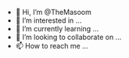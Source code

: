 - 👋 Hi, I’m @TheMasoom
- 👀 I’m interested in ...
- 🌱 I’m currently learning ...
- 💞️ I’m looking to collaborate on ...
- 📫 How to reach me ...

<!---
TheMasoom/TheMasoom is a ✨ special ✨ repository because its `README.md` (this file) appears on your GitHub profile.
You can click the Preview link to take a look at your changes.
--->
